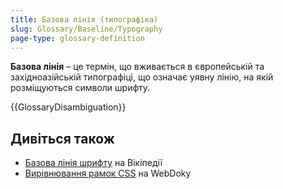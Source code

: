 ```yaml
---
title: Базова лінія (типографіка)
slug: Glossary/Baseline/Typography
page-type: glossary-definition
---
```


**Базова лінія** – це термін, що вживається в європейській та західноазійській типографіці, що означає уявну лінію, на якій розміщуються символи шрифту.

{{GlossaryDisambiguation}}

## Дивіться також

- [Базова лінія шрифту](https://uk.wikipedia.org/wiki/%D0%91%D0%B0%D0%B7%D0%BE%D0%B2%D0%B0_%D0%BB%D1%96%D0%BD%D1%96%D1%8F_%D1%88%D1%80%D0%B8%D1%84%D1%82%D1%83) на Вікіпедії
- [Вирівнювання рамок CSS](/uk/docs/Web/CSS/CSS_Box_Alignment#typy-vyrivniuvannia) на WebDoky
